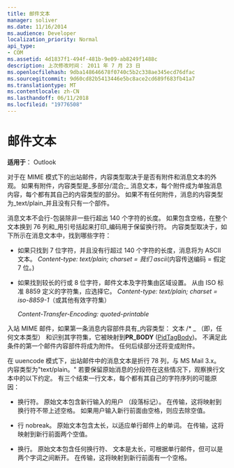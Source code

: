 ```yaml
---
title: 邮件文本
manager: soliver
ms.date: 11/16/2014
ms.audience: Developer
localization_priority: Normal
api_type:
- COM
ms.assetid: 4d1837f1-494f-481b-9e09-ab8249f1488c
description: 上次修改时间： 2011 年 7 月 23 日
ms.openlocfilehash: 9dba148646678f0740c5b2c338ae345ecd76dfac
ms.sourcegitcommit: 9d60cd82b5413446e5bc8ace2cd689f683fb41a7
ms.translationtype: MT
ms.contentlocale: zh-CN
ms.lasthandoff: 06/11/2018
ms.locfileid: "19776508"
---
```

# <a name="message-text"></a>邮件文本

  
  
**适用于**： Outlook 
  
对于在 MIME 模式下的出站邮件，内容类型取决于是否有附件和消息文本的外观。 如果有附件，内容类型是_多部分/混合;_ 消息文本，每个附件成为单独消息内容，每个都有其自己的内容类型的部分。 如果不有任何附件，消息的内容类型为_text/plain_并且没有只有一个部件。 
  
消息文本不会行-包装除非一些行超出 140 个字符的长度。 如果包含空格，在整个文本换到 76 列和_用引号括起来打印_编码用于保留换行符。 内容类型取决于，如下所示在消息文本中，找到哪些字符： 
  
- 如果只找到 7 位字符，并且没有行超过 140 个字符的长度，消息将为 ASCII 文本。 _Content-type: text/plain; charset = 我们 ascii_(内容传送编码 = 假定 7 位。) 
    
- 如果找到较长的行或 8 位字符，邮件文本及字符集由区域设置。 从由 ISO 标准 8859 定义的字符集，应选择它。 _Content-type: text/plain; charset = iso-8859-1_（或其他有效字符集） 
    
     _Content-Transfer-Encoding: quoted-printable_
    
入站 MIME 邮件，如果第一条消息内容部件具有_内容类型： 文本 /\* _ （即，任何文本类型） 和识别其字符集，它被映射到**PR_BODY** ([PidTagBody](pidtagbody-canonical-property.md))。 不满足此条件的第一个邮件内容部件将成为附件。 任何后续部分还将变成附件。
  
在 uuencode 模式下，出站邮件中的消息文本是折行 78 列，与 MS Mail 3.x。 内容类型为"text/plain。" 若要保留原始消息的分段符在这些情况下，观察换行文本中的以下约定。 有三个结束一行文本，每个都有其自己的字符序列的可能原因：
  
- 换行符。 原始文本包含新行输入的用户 （段落标记）。 在传输，这将映射到换行符不带上述空格。 如果用户输入新行前面由空格，则应去除空值。
    
- 行 nobreak。 原始文本包含太长，以适应单行邮件上的单词。 在传输，这将映射到新行前面两个空值。
    
- 换行。 原始文本包含任何换行符、 文本是太长，可根据单行邮件，但可以是两个字词之间断开。 在传输，这将映射到新行前面有一个空格。
    

